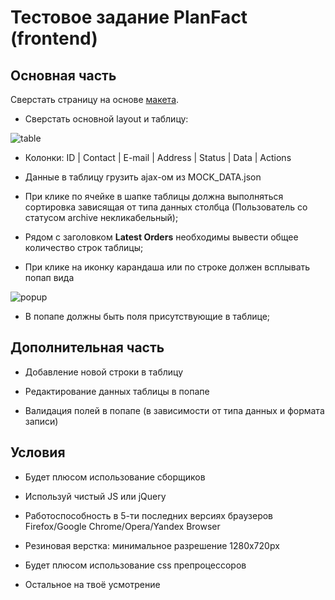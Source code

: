 # Тестовое задание PlanFact (frontend)


## Основная часть ##
Сверстать страницу на основе [макета](https://www.figma.com/file/b3L1Np4RYiicZAOMopHNkm/react-material-dashboard-free?node-id=0%3A1076).
  
 - Сверстать основной layout и таблицу: 
  
 ![table](https://github.com/planfact/frontend/raw/master/table.png)
 
 - Колонки: ID | Contact | E-mail | Address | Status | Data | Actions
 
 - Данные в таблицу грузить ajax-ом из MOCK_DATA.json
 
 - При клике по ячейке в шапке таблицы должна выполняться сортировка зависящая от типа данных столбца (Пользователь со статусом archive некликабельный);
 
 - Рядом с заголовком **Latest Orders** необходимы вывести общее количество строк таблицы;
 
 - При клике на иконку карандаша или по строке должен всплывать попап вида
 
 ![popup](https://github.com/planfact/frontend/raw/master/popup.png)
 
 - В попапе должны быть поля присутствующие в таблице;


## Дополнительная часть ##

- Добавление новой строки в таблицу

- Редактирование данных таблицы в попапе

- Валидация полей в попапе (в зависимости от типа данных и формата записи)

## Условия

- Будет плюсом использование сборщиков 

- Используй чистый JS или jQuery

- Работоспособность в 5-ти последних версиях браузеров Firefox/Google Chrome/Opera/Yandex Browser

- Резиновая верстка: минимальное разрешение 1280x720px

- Будет плюсом использование css препроцессоров 

- Остальное на твоё усмотрение
